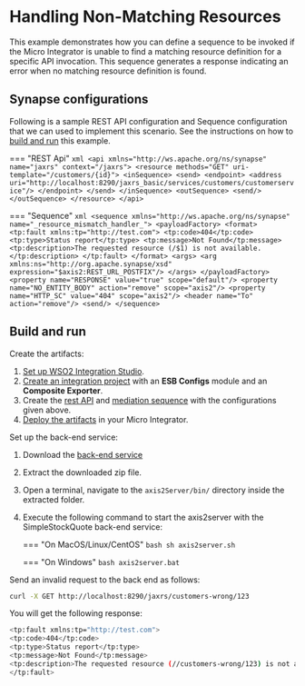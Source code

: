 # Handling Non-Matching Resources
    
This example demonstrates how you can define a sequence to be invoked if the Micro Integrator is unable to find a matching resource definition for a specific API invocation. This sequence generates a response indicating an error when no matching resource definition is found.
    
## Synapse configurations

Following is a sample REST API configuration and Sequence configuration that we can used to implement this scenario. See the instructions on how to [build and run](#build-and-run) this example.
        
=== "REST Api"
      ```xml
      <api xmlns="http://ws.apache.org/ns/synapse" name="jaxrs" context="/jaxrs">
         <resource methods="GET" uri-template="/customers/{id}">
            <inSequence>
               <send>
                  <endpoint>
                     <address uri="http://localhost:8290/jaxrs_basic/services/customers/customerservice"/>
                  </endpoint>
               </send>
            </inSequence>
            <outSequence>
               <send/>
            </outSequence>
         </resource>
      </api> 
      ```
    
=== "Sequence"
      ```xml
      <sequence xmlns="http://ws.apache.org/ns/synapse" name="_resource_mismatch_handler_">
         <payloadFactory>
            <format>
               <tp:fault xmlns:tp="http://test.com">
                  <tp:code>404</tp:code>
                  <tp:type>Status report</tp:type>
                  <tp:message>Not Found</tp:message>
                  <tp:description>The requested resource (/$1) is not available.</tp:description>
               </tp:fault>
            </format>
            <args>
               <arg xmlns:ns="http://org.apache.synapse/xsd" expression="$axis2:REST_URL_POSTFIX"/>
            </args>
         </payloadFactory>
         <property name="RESPONSE" value="true" scope="default"/>
         <property name="NO_ENTITY_BODY" action="remove" scope="axis2"/>
         <property name="HTTP_SC" value="404" scope="axis2"/>
         <header name="To" action="remove"/>
         <send/>
      </sequence>
      ```

## Build and run

Create the artifacts:

1. [Set up WSO2 Integration Studio]({{base_path}}/integrate/develop/installing-wso2-integration-studio).
2. [Create an integration project]({{base_path}}/integrate/develop/create-integration-project) with an <b>ESB Configs</b> module and an <b>Composite Exporter</b>.
3. Create the [rest API]({{base_path}}/integrate/develop/creating-artifacts/creating-an-api) and [mediation sequence]({{base_path}}/integrate/develop/creating-artifacts/creating-reusable-sequences) with the configurations given above.
4. [Deploy the artifacts]({{base_path}}/integrate/develop/deploy-artifacts) in your Micro Integrator.

Set up the back-end service:

1. Download the [back-end service](https://github.com/wso2-docs/WSO2_EI/blob/master/Back-End-Service/axis2Server.zip)
2. Extract the downloaded zip file.
3. Open a terminal, navigate to the `axis2Server/bin/` directory inside the extracted folder.
4. Execute the following command to start the axis2server with the SimpleStockQuote back-end service:
   
    === "On MacOS/Linux/CentOS"
         ```bash
         sh axis2server.sh
         ```
          
    === "On Windows"
         ```bash
         axis2server.bat
         ```

Send an invalid request to the back end as follows:
    
```bash
curl -X GET http://localhost:8290/jaxrs/customers-wrong/123
```
    
You will get the following response:
    
```bash
<tp:fault xmlns:tp="http://test.com">
<tp:code>404</tp:code>
<tp:type>Status report</tp:type>
<tp:message>Not Found</tp:message>
<tp:description>The requested resource (//customers-wrong/123) is not available.</tp:description>
</tp:fault>
```